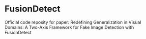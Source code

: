 # FusionDetect
Official code reposity for paper: Redefining Generalization in Visual Domains: A Two-Axis Framework for Fake Image Detection with FusionDetect
